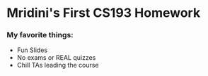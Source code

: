 # Mridini's First CS193 Homework

### My favorite things:
- Fun Slides
- No exams or REAL quizzes
- Chill TAs leading the course
